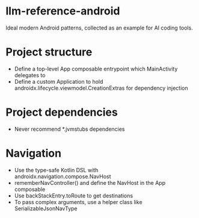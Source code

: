 # llm-reference-android

Ideal modern Android patterns, collected as an example for AI coding tools.

# Project structure

- Define a top-level App composable entrypoint which MainActivity delegates to
- Define a custom Application to hold androidx.lifecycle.viewmodel.CreationExtras for dependency injection

# Project dependencies

- Never recommend *.jvmstubs dependencies

# Navigation

- Use the type-safe Kotlin DSL with androidx.navigation.compose.NavHost
- rememberNavController() and define the NavHost in the App composable
- Use backStackEntry.toRoute<T> to get destinations
- To pass complex arguments, use a helper class like SerializableJsonNavType
